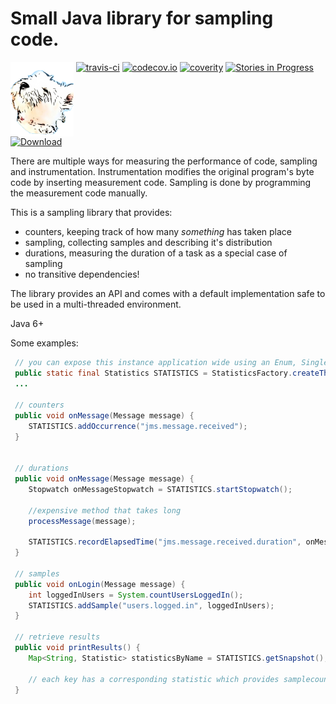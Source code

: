 # Small Java library for sampling code.
<img style="vertical-align: top; width:20%; height:20%" src="patan.png" /> [![travis-ci](https://travis-ci.org/toefel18/patan.svg?branch=master "build")](https://travis-ci.org/toefel18/patan) [![codecov.io](https://codecov.io/github/toefel18/patan/coverage.svg?branch=master "coverage")](https://codecov.io/github/toefel18/patan) [![coverity](https://scan.coverity.com/projects/7773/badge.svg "Coverity Scan Build Status")](https://scan.coverity.com/projects/toefel18-patan) [![Stories in Progress](https://badge.waffle.io/toefel18/patan.svg?label=patan%3Ain%20progress&title=In%20Progress)](http://waffle.io/toefel18/patan) [ ![Download](https://api.bintray.com/packages/toefel18/maven/patan/images/download.svg) ](https://bintray.com/toefel18/maven/patan/_latestVersion)

There are multiple ways for measuring the performance of code, sampling and instrumentation. Instrumentation modifies the original program's byte code by inserting measurement code. Sampling is done by programming the measurement code manually.

This is a sampling library that provides:
  - counters, keeping track of how many *something* has taken place
  - sampling, collecting samples and describing it's distribution
  - durations, measuring the duration of a task as a special case of sampling
  - no transitive dependencies!

The library provides an API and comes with a default implementation safe to be used in a multi-threaded environment.

Java 6+

Some examples:

```java
 // you can expose this instance application wide using an Enum, Singleton or perhaps as a spring-bean
 public static final Statistics STATISTICS = StatisticsFactory.createThreadsafeStatistics();
 ...

 // counters
 public void onMessage(Message message) {
    STATISTICS.addOccurrence("jms.message.received");
 }


 // durations
 public void onMessage(Message message) {
    Stopwatch onMessageStopwatch = STATISTICS.startStopwatch();

    //expensive method that takes long
    processMessage(message);

    STATISTICS.recordElapsedTime("jms.message.received.duration", onMessageStopwatch);    
 }

 // samples
 public void onLogin(Message message) {
    int loggedInUsers = System.countUsersLoggedIn();
    STATISTICS.addSample("users.logged.in", loggedInUsers);    
 }

 // retrieve results
 public void printResults() {
    Map<String, Statistic> statisticsByName = STATISTICS.getSnapshot();

    // each key has a corresponding statistic which provides samplecount/min/max/avg/variance/standarddeviation
 }

```
